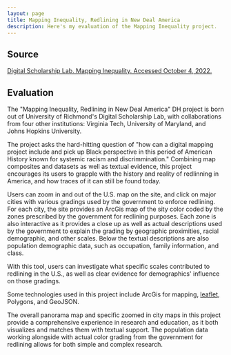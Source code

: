 ```yaml
---
layout: page
title: Mapping Inequality, Redlining in New Deal America
description: Here's my evaluation of the Mapping Inequality project.
---
```

## Source

[Digital Scholarship Lab. Mapping Inequality. Accessed October 4, 2022.](https://dsl.richmond.edu/panorama/redlining/#loc=4/38.382/-97.194.)

## Evaluation

The "Mapping Inequality, Redlining in New Deal America" DH project is born out of University of Richmond's Digital Scholarship Lab, with collaborations from four other institutions: Virginia Tech, University of Maryland, and Johns Hopkins University. 

The project asks the hard-hitting question of "how can a digital mapping project include and pick up Black perspective in this period of American History known for systemic racism and discrimmination." Combining map composites and datasets as well as textual evidence, this project encourages its users to grapple with the history and reality of redlinning in America, and how traces of it can still be found today. 

Users can zoom in and out of the U.S. map on the site, and click on major cities with various gradings used by the government to enforce redlining. For each city, the site provides an ArcGis map of the sity color coded by the zones prescribed by the government for redlining purposes. Each zone is also interactive as it provides a close up as well as actual descriptions used by the government to explain the grading by geographic proximities, racial demographic, and other scales. Below the textual descriptions are also population demographic data, such as occupation, family information, and class. 

With this tool, users can investigate what specific scales contributed to redlining in the U.S., as well as clear evidence for demographics' influence on those gradings. 

Some technologies used in this project include ArcGis for mapping, [leaflet](https://leafletjs.com/), Polygons, and GeoJSON. 

The overall panorama map and specific zoomed in city maps in this project provide a comprehensive experience in research and education, as it both visualizes and matches them with textual support. The population data working alongside with actual color grading from the government for redlining allows for both simple and complex research. 
